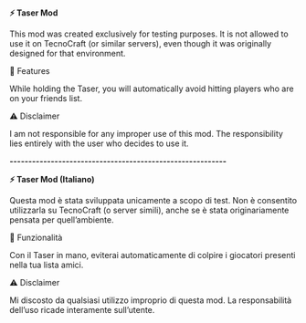 **⚡ Taser Mod**

This mod was created exclusively for testing purposes.
It is not allowed to use it on TecnoCraft (or similar servers), even though it was originally designed for that environment.

🔧 Features

While holding the Taser, you will automatically avoid hitting players who are on your friends list.

⚠️ Disclaimer

I am not responsible for any improper use of this mod.
The responsibility lies entirely with the user who decides to use it.



**----------------------------------------------------------**



**⚡ Taser Mod (Italiano)**

Questa mod è stata sviluppata unicamente a scopo di test.
Non è consentito utilizzarla su TecnoCraft (o server simili), anche se è stata originariamente pensata per quell’ambiente.

🔧 Funzionalità

Con il Taser in mano, eviterai automaticamente di colpire i giocatori presenti nella tua lista amici.

⚠️ Disclaimer

Mi discosto da qualsiasi utilizzo improprio di questa mod.
La responsabilità dell’uso ricade interamente sull’utente.
